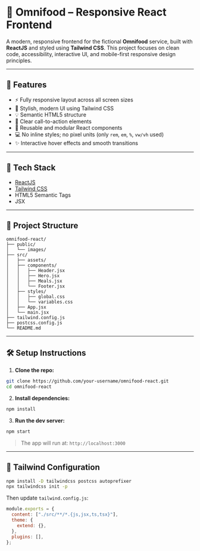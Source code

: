 # 🌱 Omnifood – Responsive React Frontend

A modern, responsive frontend for the fictional **Omnifood** service, built with **ReactJS** and styled using **Tailwind CSS**. This project focuses on clean code, accessibility, interactive UI, and mobile-first responsive design principles.

---

## 🚀 Features

- ⚡ Fully responsive layout across all screen sizes
- 🎨 Stylish, modern UI using Tailwind CSS
- 💡 Semantic HTML5 structure
- 🎯 Clear call-to-action elements
- 🧩 Reusable and modular React components
- 💻 No inline styles; no pixel units (only `rem`, `em`, `%`, `vw/vh` used)
- ✨ Interactive hover effects and smooth transitions

---

## 🧱 Tech Stack

- [ReactJS](https://reactjs.org/)
- [Tailwind CSS](https://tailwindcss.com/)
- HTML5 Semantic Tags
- JSX

---

## 📁 Project Structure

```
omnifood-react/
├── public/
│   └── images/
├── src/
│   ├── assets/
│   ├── components/
│   │   ├── Header.jsx
│   │   ├── Hero.jsx
│   │   ├── Meals.jsx
│   │   └── Footer.jsx
│   ├── styles/
│   │   ├── global.css
│   │   └── variables.css
│   ├── App.jsx
│   └── main.jsx
├── tailwind.config.js
├── postcss.config.js
└── README.md
```

---

## 🛠️ Setup Instructions

1. **Clone the repo:**

```bash
git clone https://github.com/your-username/omnifood-react.git
cd omnifood-react
```

2. **Install dependencies:**

```bash
npm install
```

3. **Run the dev server:**

```bash
npm start
```

> The app will run at: `http://localhost:3000`

---

## 🔧 Tailwind Configuration

```bash
npm install -D tailwindcss postcss autoprefixer
npx tailwindcss init -p
```

Then update `tailwind.config.js`:

```js
module.exports = {
  content: ["./src/**/*.{js,jsx,ts,tsx}"],
  theme: {
    extend: {},
  },
  plugins: [],
};
